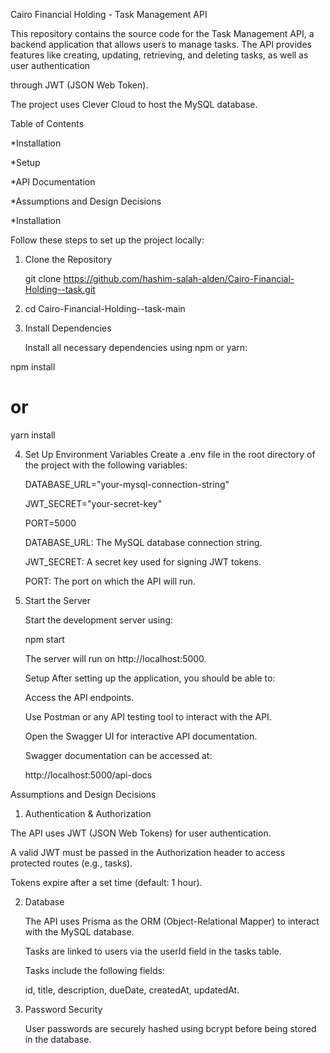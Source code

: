 Cairo Financial Holding - Task Management API

This repository contains the source code for the Task Management API, a backend application that allows users to manage tasks. The API provides features like creating, updating, retrieving, and deleting tasks, as well as user authentication 

through JWT (JSON Web Token).

The project uses Clever Cloud to host the MySQL database.

Table of Contents

*Installation

*Setup

*API Documentation

*Assumptions and Design Decisions

*Installation


Follow these steps to set up the project locally:


1. Clone the Repository
   
   git clone https://github.com/hashim-salah-alden/Cairo-Financial-Holding--task.git



2. cd Cairo-Financial-Holding--task-main

   

3. Install Dependencies
   
   
   Install all necessary dependencies using npm or yarn:

npm install
# or
yarn install

4. Set Up Environment Variables
    Create a .env file in the root directory of the project with the following variables:

   DATABASE_URL="your-mysql-connection-string"
      
   JWT_SECRET="your-secret-key"
      
   PORT=5000
      
   DATABASE_URL: The MySQL database connection string.
      
   JWT_SECRET: A secret key used for signing JWT tokens.
      
   PORT: The port on which the API will run.



5. Start the Server
   
   Start the development server using:
      
   npm start
      
   The server will run on http://localhost:5000.
      
   Setup
   After setting up the application, you should be able to:
      
    Access the API endpoints.
      
   Use Postman or any API testing tool to interact with the API.
      
   Open the Swagger UI for interactive API documentation.
      
   Swagger documentation can be accessed at:
      
   http://localhost:5000/api-docs



Assumptions and Design Decisions

   1. Authentication & Authorization
            
   The API uses JWT (JSON Web Tokens) for user authentication.
         
   A valid JWT must be passed in the Authorization header to access protected routes (e.g., tasks).
         
   Tokens expire after a set time (default: 1 hour).




2. Database
   
   The API uses Prisma as the ORM (Object-Relational Mapper) to interact with the MySQL database.
      
   Tasks are linked to users via the userId field in the tasks table.
      
   Tasks include the following fields:
      
   id, title, description, dueDate, createdAt, updatedAt.




3. Password Security
   
   User passwords are securely hashed using bcrypt before being stored in the database.
